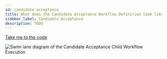 ```yaml
---
id: candidate-acceptance
title: What does the Candidate Acceptance Workflow Definition look like?
sidebar_label: Candidate Acceptance
description: TODO
---
```


<!--SNIPSTART background-checks-accept-workflow-definition-->

[Take me to the code](https://github.com/temporalio/background-checks/blob/main/workflows/accept.go)

<!--SNIPEND-->

![Swim lane diagram of the Candidate Acceptance Child Workflow Execution](/diagrams/background-checks/candidate-accept-flow.svg)
